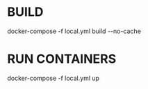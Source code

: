 # BUILD
docker-compose -f local.yml build --no-cache

# RUN CONTAINERS
docker-compose -f local.yml up